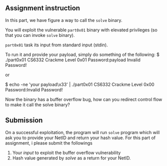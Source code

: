 Assignment instruction
----------------------

In this part, we have figure a way to call the `solve` binary. 

You will exploit the vulnerable `part0x01` binary with elevated privileges
(so that you can invoke `solve` binary).

`part0x01` task its input from standard input (stdin). 

To run it and provide your payload, simply do something of the following:
  $ ./part0x01
  CS6332 Crackme Level 0x01
  Password:payload
  Invalid Password!

or 

  $ echo -ne 'your payload\x33' | ./part0x01
  CS6332 Crackme Level 0x00
  Password:Invalid Password!

Now the binary has a buffer overflow bug, how can you redirect control flow to
make it call the solve binary?

Submission
----------

On a successful exploitation, the program will run `solve` program which will
ask you to provide your NetID and return your hash value. For this part of
assignment, i please submit the followings

  1. Your *input* to exploit the buffer overflow vulnerability
  2. Hash value generated by *solve* as a return for your NetID. 
